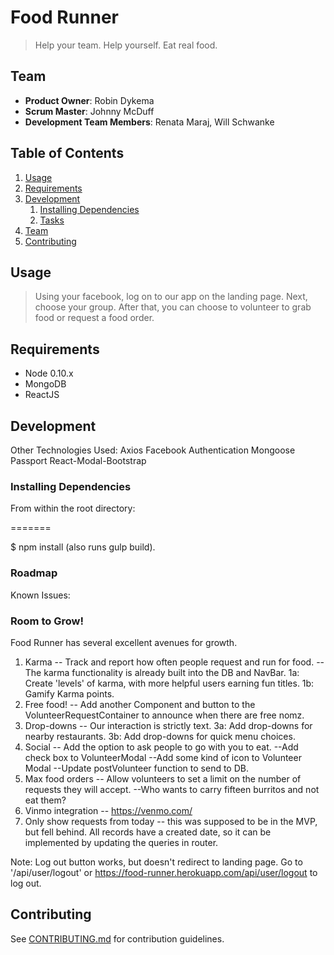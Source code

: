 # Food Runner

> Help your team.  Help yourself.  Eat real food.

## Team

  - __Product Owner__: Robin Dykema
  - __Scrum Master__: Johnny McDuff
  - __Development Team Members__: Renata Maraj, Will Schwanke

## Table of Contents

1. [Usage](#Usage)
1. [Requirements](#requirements)
1. [Development](#development)
    1. [Installing Dependencies](#installing-dependencies)
    1. [Tasks](#tasks)
1. [Team](#team)
1. [Contributing](#contributing)

## Usage

> Using your facebook, log on to our app on the landing page. Next, choose your group. After that, you can choose to volunteer to grab food or request a food order.

## Requirements

- Node 0.10.x
- MongoDB
- ReactJS

## Development
Other Technologies Used:
Axios
Facebook Authentication
Mongoose
Passport
React-Modal-Bootstrap

### Installing Dependencies

From within the root directory:

=======

$ npm install
(also runs gulp build).


### Roadmap
Known Issues:

### Room to Grow!
Food Runner has several excellent avenues for growth.
1.  Karma -- Track and report how often people request and run for food.
     -- The karma functionality is already built into the DB and NavBar.
     1a:  Create 'levels' of karma, with more helpful users earning fun titles.
     1b:  Gamify Karma points.
2.  Free food! -- Add another Component and button to the VolunteerRequestContainer to announce when there are  free nomz.
3.  Drop-downs -- Our interaction is strictly text.
     3a:  Add drop-downs for nearby restaurants.
     3b:  Add drop-downs for quick menu choices.
4.  Social -- Add the option to ask people to go with you to eat.
    --Add check box to VolunteerModal
    --Add some kind of icon to Volunteer Modal
    --Update postVolunteer function to send to DB.
5.  Max food orders -- Allow volunteers to set a limit on the number of requests they will accept.
    --Who wants to carry fifteen burritos and not eat them?
6.  Vinmo integration
    -- https://venmo.com/
7.  Only show requests from today
    -- this was supposed to be in the MVP, but fell behind.  All records have a created date, so it can be implemented by updating the queries in router.

Note: Log out button works, but doesn't redirect to landing page. Go to '/api/user/logout' or https://food-runner.herokuapp.com/api/user/logout to log out.


## Contributing

See [CONTRIBUTING.md](CONTRIBUTING.md) for contribution guidelines.

